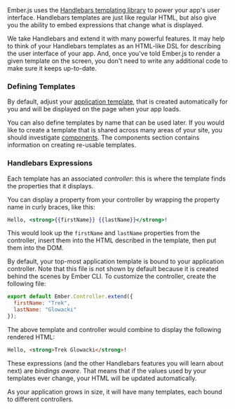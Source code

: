 Ember.js uses the [Handlebars templating library](http://www.handlebarsjs.com)
to power your app's user interface. Handlebars templates are just like
regular HTML, but also give you the ability to embed expressions that
change what is displayed.

We take Handlebars and extend it with many powerful features. It may
help to think of your Handlebars templates as an HTML-like DSL for
describing the user interface of your app. And, once you've told
Ember.js to render a given template on the screen, you don't need to
write any additional code to make sure it keeps up-to-date.

### Defining Templates

By default, adjust your [application template](../the-application-template), that is created automatically for you and will be displayed on the page when your app loads.

You can also define templates by name that can be used later. If you would like to create a template that is shared across many areas of your site, you should investigate [components](../../components/defining-a-component/). The components section contains information on creating re-usable templates.

### Handlebars Expressions

Each template has an associated _controller_: this is where the template
finds the properties that it displays.

You can display a property from your controller by wrapping the property
name in curly braces, like this:

```handlebars
Hello, <strong>{{firstName}} {{lastName}}</strong>!
```

This would look up the `firstName` and `lastName` properties from the
controller, insert them into the HTML described in the template, then
put them into the DOM.

By default, your top-most application template is bound to your application controller. Note that this file is not shown by default because it is created behind the scenes by Ember CLI. To customize the controller, create the following file:

```javascript {data-filename=app/controllers/application.js}
export default Ember.Controller.extend({
  firstName: "Trek",
  lastName: "Glowacki"
});

```

The above template and controller would combine to display the following
rendered HTML:

```html
Hello, <strong>Trek Glowacki</strong>!
```

These expressions (and the other Handlebars features you will learn
about next) are _bindings aware_. That means that if the values used
by your templates ever change, your HTML will be updated automatically.

As your application grows in size, it will have many templates, each
bound to different controllers.
